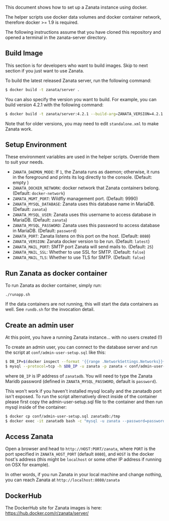 This document shows how to set up a Zanata instance using docker.

The helper scripts use docker data volumes and docker container network, therefore docker &gt;= 1.9
is required.

The following instructions assume that you have cloned this repository
and opened a terminal in the zanata-server directory.

## Build Image
This section is for developers who want to build images.
Skip to next section if you just want to use Zanata.

To build the latest released Zanata server, run the following command:
```sh
$ docker build -t zanata/server .
```

You can also specify the version you want to build. For example, you can build version 4.2.1 with the following command:
```sh
$ docker build -t zanata/server:4.2.1 --build-arg=ZANATA_VERSION=4.2.1 .
```

Note that for older versions, you may need to edit `standalone.xml` to make Zanata work.

## Setup Environment
These environment variables are used in the helper scripts.
Override them to suit your needs.

* `ZANATA_DAEMON_MODE`:
   If `1`, the Zanata runs as daemon;
   otherwise, it runs in the foreground and prints its log directly to the console. (Default: empty )
* `ZANATA_DOCKER_NETWORK`: docker network that Zanata containers belong. (Default: `docker-network`)
* `ZAMATA_MGMT_PORT`: Wildfly management port. (Default: 9990)
* `ZANATA_MYSQL_DATABASE`: Zanata uses this database name in MariaDB. (Default: `zanata`)
* `ZANATA_MYSQL_USER`: Zanata uses this username to access database in MariaDB. (Default: `zanata`)
* `ZANATA_MYSQL_PASSWORD`: Zanata uses this password to access database in MariaDB. (Default: `password`)
* `ZANATA_PORT`: Zanata listens on this port on the host. (Default: `8080`)
* `ZANATA_VERSION`: Zanata docker version to be run. (Default: `latest`)
* `ZANATA_MAIL_PORT`: SMTP port Zanata will send mails to. (Default: `25`)
* `ZANATA_MAIL_SSL`: Whether to use SSL for SMTP. (Default: `false`)
* `ZANATA_MAIL_TLS`: Whether to use TLS for SMTP. (Default: `false`)


## Run Zanata as docker container
To run Zanata as docker container, simply run:
```
./runapp.sh
```

If the data containers are not running, this will start the data containers as well.
See `rundb.sh` for the invocation detail.


## Create an admin user

At this point, you have a running Zanata instance... with no users created (!)

To create an admin user, you can connect to the database server and run the script at `conf/admin-user-setup.sql` like this:

```sh
$ DB_IP=$(docker inspect --format '{{range .NetworkSettings.Networks}}{{.IPAddress}}{{end}}' zanatadb)
$ mysql --protocol=tcp -h $DB_IP -u zanata -p zanata < conf/admin-user-setup.sql
```

where `DB_IP` is IP address of `zanatadb`. You will need to type the Zanata Maridb password
(defined in `ZANATA_MYSQL_PASSWORD`, default is `password`).

This won't work if you haven't installed mysql locally and the zanatadb port isn't exposed.
To run the script alternatively direct inside of the container please first copy the admin-user-setup.sql file to the container and then run mysql inside of the container:

```sh
$ docker cp conf/admin-user-setup.sql zanatadb:/tmp
$ docker exec -it zanatadb bash -c "mysql -u zanata --password=password zanata < /tmp/admin-user-setup.sql"
```

## Access Zanata
Open a browser and head to `http://HOST:PORT/zanata`, where `PORT` is the port specified in `ZANATA_HOST_PORT` (default `8080`), and `HOST` is the docker host's address (this might be `localhost` or some other IP address if running on OSX for example).

In other words, if you run Zanata in your local machine and change nothing,
you can reach Zanata at `http://localhost:8080/zanata`

## DockerHub

The DockerHub site for Zanata images is here:
https://hub.docker.com/r/zanata/server/
